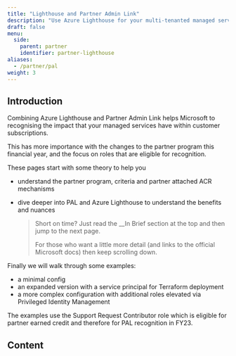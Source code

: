 ```yaml
---
title: "Lighthouse and Partner Admin Link"
description: "Use Azure Lighthouse for your multi-tenanted managed service delivery and combine with Partner Admin Link."
draft: false
menu:
  side:
    parent: partner
    identifier: partner-lighthouse
aliases:
  - /partner/pal
weight: 3
---
```


## Introduction

Combining Azure Lighthouse and Partner Admin Link helps Microsoft to recognising the impact that your managed services have within customer subscriptions.

This has more importance with the changes to the partner program this financial year, and the focus on roles that are eligible for recognition.

These pages start with some theory to help you

* understand the partner program, criteria and partner attached ACR mechanisms
* dive deeper into PAL and Azure Lighthouse to understand the benefits and nuances

    > Short on time? Just read the __In Brief section at the top and then jump to the next page.
    >
    > For those who want a little more detail (and links to the official Microsoft docs) then keep scrolling down.

Finally we will walk through some examples:

* a minimal config
* an expanded version with a service principal for Terraform deployment
* a more complex configuration with additional roles elevated via Privileged Identity Management

The examples use the Support Request Contributor role which is eligible for partner earned credit and therefore for PAL recognition in FY23.

## Content
